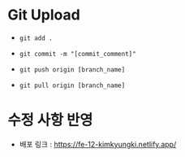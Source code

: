 # Git Upload

- `git add .`
- `git commit -m "[commit_comment]"`
- `git push origin [branch_name]`

- `git pull origin [branch_name]`

# 수정 사항 반영

- 배포 링크 : https://fe-12-kimkyungki.netlify.app/

